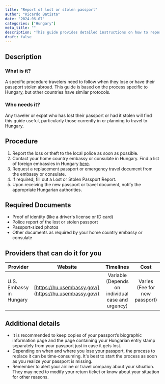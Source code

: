 ```yaml
---
title: "Report of lost or stolen passport"
author: "Ricardo Batista"
date: "2024-06-07"
categories: ["Hungary"]
meta_title: ""
description: "This guide provides detailed instructions on how to report and replace a lost or stolen passport."
draft: false
---
```


## Description
### What is it?
A specific procedure travelers need to follow when they lose or have their passport stolen abroad. This guide is based on the process specific to Hungary, but other countries have similar protocols.

### Who needs it?
Any traveler or expat who has lost their passport or had it stolen will find this guide useful, particularly those currently in or planning to travel to Hungary.

## Procedure
1. Report the loss or theft to the local police as soon as possible.
2. Contact your home country embassy or consulate in Hungary. Find a list of foreign embassies in Hungary [here](https://konzuliszolgalat.kormany.hu/idegen-konzulatusok-magyarorszagon).
3. Request a replacement passport or emergency travel document from the embassy or consulate.
4. If required, fill out a Lost or Stolen Passport Report.
5. Upon receiving the new passport or travel document, notify the appropriate Hungarian authorities.

## Required Documents
- Proof of identity (like a driver's license or ID card)
- Police report of the lost or stolen passport
- Passport-sized photos
- Other documents as required by your home country embassy or consulate

## Providers that can do it for you

| Provider        |     Website     |     Timelines    |       Cost      |
| --------------- | --------------- |  :-------------: | :-------------: |
| U.S. Embassy in Hungary | [https://hu.usembassy.gov/](https://hu.usembassy.gov/) |    Variable (Depends on individual case and urgency)  |     Varies (Fee for new passport)    |

## Additional details
- It is recommended to keep copies of your passport’s biographic information page and the page containing your Hungarian entry stamp separately from your passport just in case it gets lost.
- Depending on when and where you lose your passport, the process to replace it can be time-consuming. It's best to start the process as soon as you realize your passport is missing.
- Remember to alert your airline or travel company about your situation. They may need to modify your return ticket or know about your situation for other reasons.